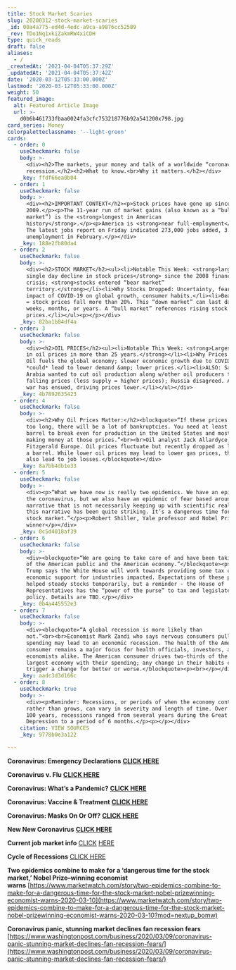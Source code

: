 ```yaml
---
title: Stock Market Scaries
slug: 20200312-stock-market-scaries
_id: 00a4a775-ed4d-4edc-a9ca-a9876cc52589
_rev: TDo1Nq1xkiZakmRW4xiCDH
type: quick_reads
draft: false
aliases:
  - /
_createdAt: '2021-04-04T05:37:29Z'
_updatedAt: '2021-04-04T05:37:42Z'
date: '2020-03-12T05:33:00.000Z'
lastmod: '2020-03-12T05:33:00.000Z'
weight: 50
featured_image:
  alt: Featured Article Image
  url: >-
    d0b6b461733fbaa0024fa3cfc753218776b92a541200x798.jpg
card_series: Money
colorpaletteclassname: '--light-green'
cards:
  - order: 0
    useCheckmark: false
    body: >-
      <div><h2>The markets, your money and talk of a worldwide “coronavirus”
      recession.</h2><h2>What to know.<br>Why it matters.</h2></div>
    _key: ffdf66ea0b04
  - order: 1
    useCheckmark: false
    body: >-
      <div><h2>IMPORTANT CONTEXT</h2><p>Stock prices have gone up since
      2009.</p><p>The 11-year run of market gains (also known as a “bull
      market”) is the <strong>longest in American
      history</strong>.</p><p>America is <strong>near full-employment</strong>.
      The latest jobs report on Friday indicated 273,000 jobs added, 3.5%
      unemployment in February.</p></div>
    _key: 188e2fb80da4
  - order: 2
    useCheckmark: false
    body: >-
      <div><h2>STOCK MARKET</h2><ul><li>Notable This Week: <strong>largest
      single day decline in stock prices</strong> since the 2008 financial
      crisis; <strong>stocks entered “bear market”
      territory.</strong></li><li>Why Stocks Dropped: Uncertainty, fear over the
      impact of COVID-19 on global growth, consumer habits.</li><li>Bear market
      = stock prices fall more than 20%. This “down market” can last days,
      weeks, months, or years. A “bull market” references rising stock
      prices.</li></ul><p></p></div>
    _key: 82ba1b04df4a
  - order: 3
    useCheckmark: false
    body: >-
      <div><h2>OIL PRICES</h2><ul><li>Notable This Week: <strong>Largest decline
      in oil prices in more than 25 years.</strong></li><li>Why Prices Dropped:
      Oil fuels the global economy; slower economic growth due to COVID-19 fears
      *could* lead to lower demand &amp; lower prices.</li><li>ALSO: Saudi
      Arabia wanted to cut oil production along w/other oil producers to raise
      falling prices (less supply = higher prices); Russia disagreed. A price
      war has ensued, driving prices lower.</li></ul></div>
    _key: 4b7892635423
  - order: 4
    useCheckmark: false
    body: >-
      <div><h2>Why Oil Prices Matter:</h2><blockquote>“If these prices go on for
      too long, there will be a lot of bankruptcies. You need at least $40 a
      barrel to break even for production in the United States and most won’t be
      making money at those prices.”<br><br>Oil analyst Jack Allardyce, Cantor
      Fitzgerald Europe. Oil prices fluctuate but recently dropped as low as $30
      a barrel. While lower oil prices may lead to lower gas prices, they can
      also lead to job losses.</blockquote></div>
    _key: 8a7bb4db1e33
  - order: 5
    useCheckmark: false
    body: >-
      <div><p>“What we have now is really two epidemics. We have an epidemic of
      the coronavirus, but we also have an epidemic of fear based around a
      narrative that is not necessarily keeping up with scientific reality. And,
      this narrative has been quite striking. It’s a dangerous time for the
      stock market.”</p><p>Robert Shiller, Yale professor and Nobel Prize
      winner</p></div>
    _key: 0c5d4018af39
  - order: 6
    useCheckmark: false
    body: >-
      <div><blockquote>“We are going to take care of and have been taking care
      of the American public and the American economy.”</blockquote><p>Pres.
      Trump says the White House will work towards providing some tax cuts and
      economic support for industries impacted. Expectations of these programs
      helped steady stocks temporarily, but a reminder - the House of
      Representatives has the “power of the purse” to tax and legislate economic
      policy. Details are TBD.</p></div>
    _key: 0b4a445552e3
  - order: 7
    useCheckmark: false
    body: >-
      <div><blockquote>“A global recession is more likely than
      not.”<br><br>Economist Mark Zandi who says nervous consumers pulling back
      spending may lead to an economic recession. The health of the American
      consumer remains a major focus for health officials, investors, and
      economists alike. The American consumer drives two-thirds of the world's
      largest economy with their spending; any change in their habits can
      trigger a change for better or worse.</blockquote><p><br></p></div>
    _key: aadc3d3d166c
  - order: 8
    useCheckmark: true
    body: >-
      <div><p>Reminder: Recessions, or periods of when the economy contracts
      rather than grows, can vary in severity and length of time. Over the last
      100 years, recessions ranged from several years during the Great
      Depression to a period of 6 months.</p><p></p></div>
    citation: VIEW SOURCES
    _key: 9778b0e3a122

---
```

**Coronavirus: Emergency Declarations** [**CLICK HERE**](https://smarthernews.com/covid19-emergency-declarations/)

**Coronavirus v. Flu** [**CLICK HERE**](https://smarthernews.com/not-the-flu/)

**Coronavirus: What’s a Pandemic?** [**CLICK HERE**](https://smarthernews.com/pandemic-potential/)

**Coronavirus: Vaccine & Treatment** [**CLICK HERE**](https://smarthernews.com/coronavirus-whats-next-vaccine-treatment/)

**Coronavirus: Masks On Or Off?** [**CLICK HERE**](https://smarthernews.com/cornoavirus-update/)

**New New Coronavirus** [**CLICK HERE**](https://smarthernews.com/the-new-new-coronavirus/)

**Current job market info** [C](https://www.bls.gov/news.release/empsit.nr0.htm)[LICK](https://www.bls.gov/news.release/empsit.nr0.htm) [HERE](https://www.bls.gov/news.release/empsit.nr0.htm)

**Cycle of Recessions** [CLICK HERE](https://www.nber.org/cycles.html)

**Two epidemics combine to make for a ‘dangerous time for the stock market,’ Nobel Prize–winning economist warns** [https://www.marketwatch.com/story/two-epidemics-combine-to-make-for-a-dangerous-time-for-the-stock-market-nobel-prizewinning-economist-warns-2020-03-10](https://www.marketwatch.com/story/two-epidemics-combine-to-make-for-a-dangerous-time-for-the-stock-market-nobel-prizewinning-economist-warns-2020-03-10?mod=nextup_bomw)

**Coronavirus panic, stunning market declines fan recession fears**  
[https://www.washingtonpost.com/business/2020/03/09/coronavirus-panic-stunning-market-declines-fan-recession-fears/](https://www.washingtonpost.com/business/2020/03/09/coronavirus-panic-stunning-market-declines-fan-recession-fears/)